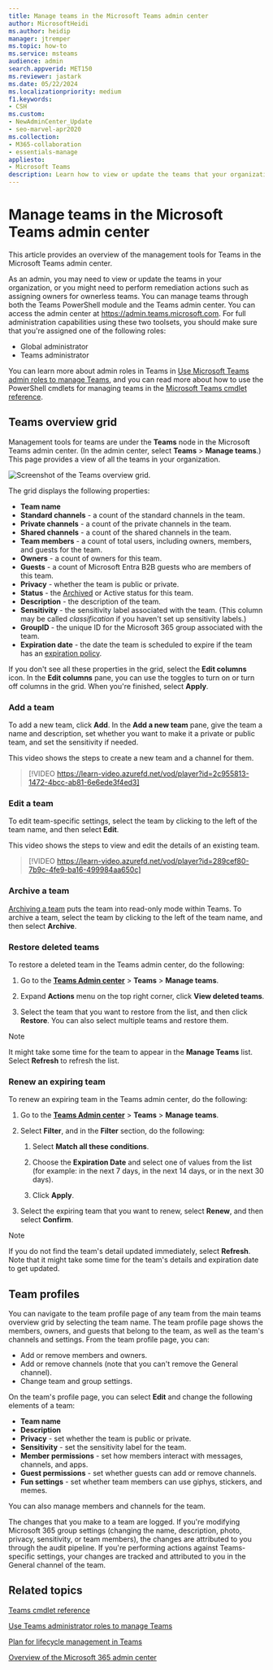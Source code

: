```yaml
---
title: Manage teams in the Microsoft Teams admin center
author: MicrosoftHeidi
ms.author: heidip
manager: jtremper
ms.topic: how-to
ms.service: msteams
audience: admin
search.appverid: MET150
ms.reviewer: jastark
ms.date: 05/22/2024
ms.localizationpriority: medium
f1.keywords:
- CSH
ms.custom: 
- NewAdminCenter_Update
- seo-marvel-apr2020
ms.collection: 
- M365-collaboration
- essentials-manage
appliesto: 
- Microsoft Teams
description: Learn how to view or update the teams that your organization has set up for collaboration in the Microsoft Teams admin center.
---
```


# Manage teams in the Microsoft Teams admin center

This article provides an overview of the management tools for Teams in the Microsoft Teams admin center.

As an admin, you may need to view or update the teams in your organization, or you might need to perform remediation actions such as assigning owners for ownerless teams. You can manage teams through both the Teams PowerShell module and the Teams admin center. You can access the admin center at <a href="https://admin.teams.microsoft.com" target="_blank">https://admin.teams.microsoft.com</a>. For full administration capabilities using these two toolsets, you should make sure that you're assigned one of the following roles:

- Global administrator
- Teams administrator

You can learn more about admin roles in Teams in [Use Microsoft Teams admin roles to manage Teams](using-admin-roles.md), and you can read more about how to use the PowerShell cmdlets for managing teams in the [Microsoft Teams cmdlet reference](/powershell/teams/).

## Teams overview grid

Management tools for teams are under the **Teams** node in the Microsoft Teams admin center. (In the admin center, select **Teams** > **Manage teams**.) This page provides a view of all the teams in your organization.

![Screenshot of the Teams overview grid.](media/manage-teams-in-modern-portal-grid.png)  

The grid displays the following properties:

- **Team name**
- **Standard channels** - a count of the standard channels in the team.
- **Private channels** - a count of the private channels in the team.
- **Shared channels** - a count of the shared channels in the team.
- **Team members** - a count of total users, including owners, members, and guests for the team.
- **Owners** - a count of owners for this team.
- **Guests** - a count of Microsoft Entra B2B guests who are members of this team.
- **Privacy** - whether the team is public or private.
- **Status** - the [Archived](https://support.office.com/article/dc161cfd-b328-440f-974b-5da5bd98b5a7) or Active status for this team.
- **Description** - the description of the team.
- **Sensitivity** - the sensitivity label associated with the team. (This column may be called *classification* if you haven't set up sensitivity labels.)
- **GroupID** - the unique ID for the Microsoft 365 group associated with the team.
- **Expiration date** - the date the team is scheduled to expire if the team has an [expiration policy](/microsoft-365/solutions/microsoft-365-groups-expiration-policy).

If you don't see all these properties in the grid, select the **Edit columns** icon. In the **Edit columns** pane, you can use the toggles to turn on or turn off columns in the grid. When you're finished, select **Apply**.

### Add a team

To add a new team, click **Add**. In the **Add a new team** pane, give the team a name and description, set whether you want to make it a private or public team, and set the sensitivity if needed.

This video shows the steps to create a new team and a channel for them.

> [!VIDEO https://learn-video.azurefd.net/vod/player?id=2c955813-1472-4bcc-ab81-6e6ede3f4ed3]

### Edit a team

To edit team-specific settings, select the team by clicking to the left of the team name, and then select **Edit**.

This video shows the steps to view and edit the details of an existing team.

> [!VIDEO https://learn-video.azurefd.net/vod/player?id=289cef80-7b9c-4fe9-ba16-499984aa650c]

### Archive a team

[Archiving a team](archive-or-delete-a-team.md) puts the team into read-only mode within Teams. To archive a team, select the team by clicking to the left of the team name, and then select **Archive**.

### Restore deleted teams

To restore a deleted team in the Teams admin center, do the following:

 1. Go to the **[Teams Admin center](https://admin.teams.microsoft.com/)** > **Teams** > **Manage teams**.
 
 2. Expand **Actions** menu on the top right corner, click **View deleted teams**.
  
 3. Select the team that you want to restore from the list, and then click **Restore**. You can also select multiple teams and restore them.
 
 > [!NOTE]
 > It might take some time for the team to appear in the **Manage Teams** list. Select **Refresh** to refresh the list.

### Renew an expiring team

To renew an expiring team in the Teams admin center, do the following:

 1. Go to the **[Teams Admin center](https://admin.teams.microsoft.com/)** > **Teams** > **Manage teams**.
 
 2. Select **Filter**, and in the **Filter** section, do the following:
 
     1. Select **Match all these conditions**. 
     
     2. Choose the **Expiration Date** and select one of values from the list (for example: in the next 7 days, in the next 14 days, or in the next 30 days).
     
     3. Click **Apply**.
 
 4. Select the expiring team that you want to renew, select **Renew**, and then select **Confirm**.

 > [!NOTE]
 > If you do not find the team's detail updated immediately, select **Refresh**. Note that it might take some time for the team's details and expiration date to get updated.

## Team profiles

You can navigate to the team profile page of any team from the main teams overview grid by selecting  the team name. The team profile page shows the members, owners, and guests that belong to the team, as well as the team's channels and settings. From the team profile page, you can:

- Add or remove members and owners.
- Add or remove channels (note that you can't remove the General channel).
- Change team and group settings.
 
On the team's profile page, you can select **Edit** and change the following elements of a team:

- **Team name**
- **Description**
- **Privacy** - set whether the team is public or private.
- **Sensitivity** - set the sensitivity label for the team.
- **Member permissions** - set how members interact with messages, channels, and apps.
- **Guest permissions** - set whether guests can add or remove channels.
- **Fun settings** - set whether team members can use giphys, stickers, and memes.

You can also manage members and channels for the team.

The changes that you make to a team are logged. If you're modifying Microsoft 365 group settings (changing the name, description, photo, privacy, sensitivity, or team members), the changes are attributed to you through the audit pipeline. If you're performing actions against Teams-specific settings, your changes are tracked and attributed to you in the General channel of the team.

## Related topics

[Teams cmdlet reference](/powershell/teams/)  

[Use Teams administrator roles to manage Teams](using-admin-roles.md)

[Plan for lifecycle management in Teams](plan-teams-lifecycle.md)

[Overview of the Microsoft 365 admin center](/microsoft-365/admin/admin-overview/admin-center-overview)
